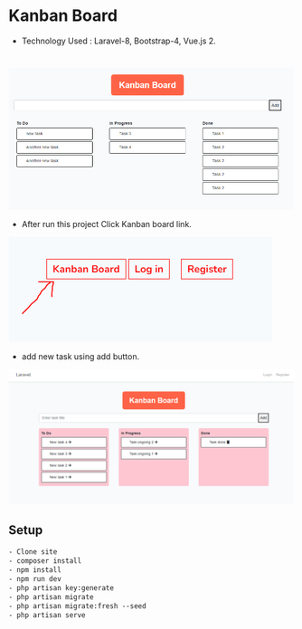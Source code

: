   
# Kanban Board

- Technology Used : Laravel-8, Bootstrap-4, Vue.js 2.
#

![Screenshot](intial-image-view.PNG)

- After run this project Click Kanban board link.

![Screenshot](1.PNG)

- add new task using add button.

![Screenshot](2.PNG)


## Setup

	- Clone site
	- composer install
	- npm install
	- npm run dev
	- php artisan key:generate
	- php artisan migrate
	- php artisan migrate:fresh --seed
	- php artisan serve



